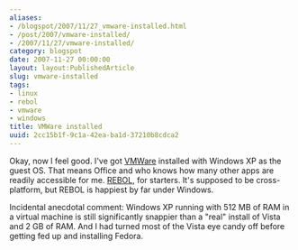 ```yaml
---
aliases:
- /blogspot/2007/11/27_vmware-installed.html
- /post/2007/vmware-installed/
- /2007/11/27/vmware-installed/
category: blogspot
date: 2007-11-27 00:00:00
layout: layout:PublishedArticle
slug: vmware-installed
tags:
- linux
- rebol
- vmware
- windows
title: VMWare installed
uuid: 2cc15b1f-9c1a-42ea-ba1d-37210b8cdca2
---
```


Okay, now I feel good. I've got <a href="http://www.vmware.com/">VMWare</a> installed with Windows XP as the guest OS. That means Office and who knows how many other apps are readily accessible for me. <a href="http://rebol.com/">REBOL</a>, for starters. It's supposed to be cross-platform, but REBOL is happiest by far under Windows.
<!--more-->

Incidental anecdotal comment: Windows XP running with 512 MB of RAM in a virtual machine is still significantly snappier than a "real" install of Vista and 2 GB of RAM. And I had turned most of the Vista eye candy off before getting fed up and installing Fedora.